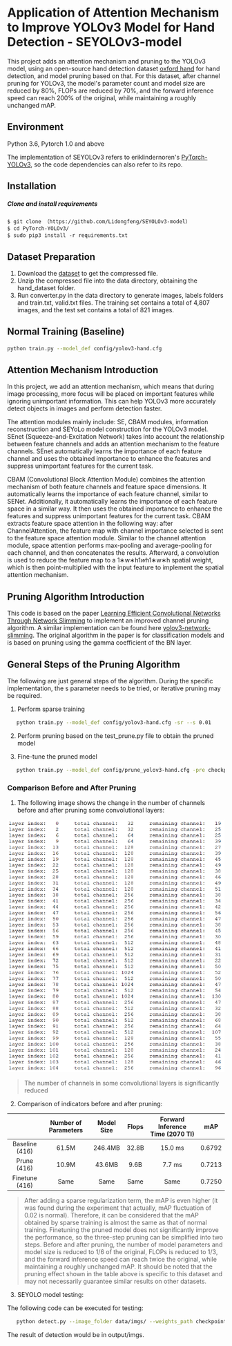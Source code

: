 # Application of Attention Mechanism to Improve YOLOv3 Model for Hand Detection - SEYOLOv3-model

This project adds an attention mechanism and pruning to the YOLOv3 model, using an open-source hand detection dataset [oxford hand](http://www.robots.ox.ac.uk/~vgg/data/hands/) for hand detection,
and model pruning based on that. For this dataset, after channel pruning for YOLOv3, the model's parameter count and model size are reduced by 80%, FLOPs are reduced by 70%, 
and the forward inference speed can reach 200% of the original, while maintaining a roughly unchanged mAP.

## Environment
Python 3.6, Pytorch 1.0 and above

The implementation of SEYOLOv3 refers to eriklindernoren's [PyTorch-YOLOv3](https://github.com/eriklindernoren/PyTorch-YOLOv3), so the code dependencies can also refer to its repo.

## Installation
##### Clone and install requirements
    $ git clone （https://github.com/Lidongfeng/SEYOLOv3-model）
    $ cd PyTorch-YOLOv3/
    $ sudo pip3 install -r requirements.txt

## Dataset Preparation
1. Download the [dataset](http://www.robots.ox.ac.uk/~vgg/data/hands/downloads/hand_dataset.tar.gz) to get the compressed file.
2. Unzip the compressed file into the data directory, obtaining the hand_dataset folder.
3. Run converter.py in the data directory to generate images, labels folders and train.txt, valid.txt files. The training set contains a total of 4,807 images,
 and the test set contains a total of 821 images.
## Normal Training (Baseline)

```bash
python train.py --model_def config/yolov3-hand.cfg
```

## Attention Mechanism Introduction
In this project, we add an attention mechanism, which means that during image processing, more focus will be placed on important features while ignoring unimportant information. 
This can help YOLOv3 more accurately detect objects in images and perform detection faster.

The attention modules mainly include: SE, CBAM modules, information reconstruction and SEYoLo model construction for the YOLOv3 model.
SEnet (Squeeze-and-Excitation Network) takes into account the relationship between feature channels and adds an attention mechanism to the feature channels.
SEnet automatically learns the importance of each feature channel and uses the obtained importance to enhance the features and suppress unimportant features for the current task.

CBAM (Convolutional Block Attention Module) combines the attention mechanism of both feature channels and feature space dimensions. It automatically learns the importance of each feature channel, 
similar to SENet. Additionally, it automatically learns the importance of each feature space in a similar way. It then uses the obtained importance to enhance the features and suppress unimportant features for the current task.
CBAM extracts feature space attention in the following way: after ChannelAttention, the feature map with channel importance selected is sent to the feature space attention module. 
Similar to the channel attention module, space attention performs max-pooling and average-pooling for each channel, and then concatenates the results. Afterward, 
a convolution is used to reduce the feature map to a 1∗w∗h1*w*h1∗w∗h spatial weight, which is then point-multiplied with the input feature to implement the spatial attention mechanism.

## Pruning Algorithm Introduction
This code is based on the paper [Learning Efficient Convolutional Networks Through Network Slimming](http://openaccess.thecvf.com/content_iccv_2017/html/Liu_Learning_Efficient_Convolutional_ICCV_2017_paper.html) 
to implement an improved channel pruning algorithm. A similar implementation can be found here [yolov3-network-slimming](https://github.com/talebolano/yolov3-network-slimming). 
The original algorithm in the paper is for classification models and is based on pruning using the gamma coefficient of the BN layer.

## General Steps of the Pruning Algorithm
The following are just general steps of the algorithm. During the specific implementation, the s parameter needs to be tried, or iterative pruning may be required.

1. Perform sparse training
```bash
   python train.py --model_def config/yolov3-hand.cfg -sr --s 0.01
   ```
2. Perform pruning based on the test_prune.py file to obtain the pruned model

3. Fine-tune the pruned model
```bash
   python train.py --model_def config/prune_yolov3-hand.cfg -pre checkpoints/prune_yolov3_ckpt.pth
   ```

### Comparison Before and After Pruning
1. The following image shows the change in the number of channels before and after pruning some convolutional layers:

![](https://raw.githubusercontent.com/Lam1360/md-image/master/img/20190628205342.png)
   > The number of channels in some convolutional layers is significantly reduced


2. Comparison of indicators before and after pruning:

 |                | Number of Parameters|Model Size|Flops | Forward Inference Time (2070 TI) |  mAP   |
   | :------------: | :----------------:| :------: | :---:| :------------------------------: | :----: |
   | Baseline (416) |        61.5M      | 246.4MB  |32.8B |              15.0 ms             | 0.6792 |
   |  Prune (416)   |        10.9M      |  43.6MB  | 9.6B |              7.7 ms              | 0.7213 |
   | Finetune (416) |        Same       |   Same   | Same |              Same                | 0.7250 |


 >After adding a sparse regularization term, the mAP is even higher (it was found during the experiment that actually, mAP fluctuation of 0.02 is normal). Therefore, it can be considered that the mAP obtained by sparse training is almost the same as that of normal training. Finetuning the pruned model does not significantly improve the performance, so the three-step pruning can be simplified into two steps. Before and after pruning, the number of model parameters and model size is reduced to 1/6 of the original, FLOPs is reduced to 1/3, and the forward inference speed can reach twice the original, while maintaining a roughly unchanged mAP. It should be noted that the pruning effect shown in the table above is specific to this dataset and may not necessarily guarantee similar results on other datasets.

3. SEYOLO model testing:

The following code can be executed for testing:

```bash
   python detect.py --image_folder data/imgs/ --weights_path checkpoints/yolov3_ckpt_99.pth --model_def config/yolov3-hand.cfg --class_path data/oxfordhand.names --conf_thres 0.01
   ```

The result of detection would be in output/imgs.